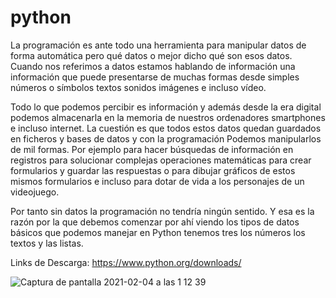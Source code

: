 # python

La programación es ante todo una herramienta para manipular datos de forma automática pero qué datos o mejor dicho qué son esos datos.
Cuando nos referimos a datos estamos hablando de información una información que puede presentarse de muchas formas desde simples números o símbolos textos sonidos imágenes e incluso vídeo.

Todo lo que podemos percibir es información y además desde la era digital podemos almacenarla en la memoria de nuestros ordenadores smartphones e incluso internet.
La cuestión es que todos estos datos quedan guardados en ficheros y bases de datos y con la programación
Podemos manipularlos de mil formas. Por ejemplo para hacer búsquedas de información en registros para solucionar complejas operaciones matemáticas para crear formularios y guardar las respuestas o para dibujar gráficos de estos mismos formularios e incluso para dotar de vida a los personajes de un videojuego.

Por tanto sin datos la programación no tendría ningún sentido. Y esa es la razón por la que debemos comenzar por ahí viendo los tipos de datos básicos que podemos manejar en Python tenemos tres los números los textos y las listas.


Links de Descarga:
https://www.python.org/downloads/

![Captura de pantalla 2021-02-04 a las 1 12 39](https://user-images.githubusercontent.com/47045714/106825951-2ce83b80-6686-11eb-82e9-0145eacad3aa.png)
